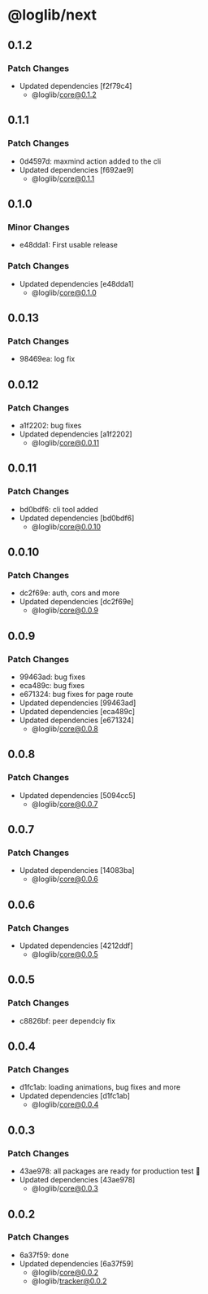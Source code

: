 # @loglib/next

## 0.1.2

### Patch Changes

- Updated dependencies [f2f79c4]
  - @loglib/core@0.1.2

## 0.1.1

### Patch Changes

- 0d4597d: maxmind action added to the cli
- Updated dependencies [f692ae9]
  - @loglib/core@0.1.1

## 0.1.0

### Minor Changes

- e48dda1: First usable release

### Patch Changes

- Updated dependencies [e48dda1]
  - @loglib/core@0.1.0

## 0.0.13

### Patch Changes

- 98469ea: log fix

## 0.0.12

### Patch Changes

- a1f2202: bug fixes
- Updated dependencies [a1f2202]
  - @loglib/core@0.0.11

## 0.0.11

### Patch Changes

- bd0bdf6: cli tool added
- Updated dependencies [bd0bdf6]
  - @loglib/core@0.0.10

## 0.0.10

### Patch Changes

- dc2f69e: auth, cors and more
- Updated dependencies [dc2f69e]
  - @loglib/core@0.0.9

## 0.0.9

### Patch Changes

- 99463ad: bug fixes
- eca489c: bug fixes
- e671324: bug fixes for page route
- Updated dependencies [99463ad]
- Updated dependencies [eca489c]
- Updated dependencies [e671324]
  - @loglib/core@0.0.8

## 0.0.8

### Patch Changes

- Updated dependencies [5094cc5]
  - @loglib/core@0.0.7

## 0.0.7

### Patch Changes

- Updated dependencies [14083ba]
  - @loglib/core@0.0.6

## 0.0.6

### Patch Changes

- Updated dependencies [4212ddf]
  - @loglib/core@0.0.5

## 0.0.5

### Patch Changes

- c8826bf: peer dependciy fix

## 0.0.4

### Patch Changes

- d1fc1ab: loading animations, bug fixes and more
- Updated dependencies [d1fc1ab]
  - @loglib/core@0.0.4

## 0.0.3

### Patch Changes

- 43ae978: all packages are ready for production test 🚀
- Updated dependencies [43ae978]
  - @loglib/core@0.0.3

## 0.0.2

### Patch Changes

- 6a37f59: done
- Updated dependencies [6a37f59]
  - @loglib/core@0.0.2
  - @loglib/tracker@0.0.2
